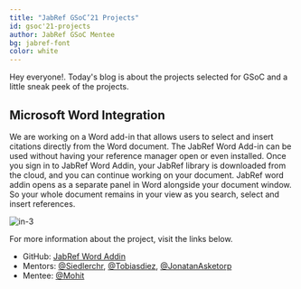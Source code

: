 ```yaml
---
title: "JabRef GSoC’21 Projects"
id: gsoc'21-projects
author: JabRef GSoC Mentee
bg: jabref-font
color: white
---
```


Hey everyone!. Today's blog is about the projects selected for GSoC and a little sneak peek of the projects.


## Microsoft Word Integration
We are working on a Word add-in that allows users to select and insert citations directly from the Word document. The JabRef Word Add-in can be used without having your reference manager open or even installed. Once you sign in to JabRef Word Addin, your JabRef library is downloaded from the cloud, and you can continue working on your document. JabRef word addin opens as a separate panel in Word alongside your document window. So your whole document remains in your view as you search, select and insert references.



![in-3](https://user-images.githubusercontent.com/62339705/123989792-db4e9d80-d9e6-11eb-8f1b-0527ce94774d.gif)




For more information about the project, visit the links below.
- GitHub: [JabRef Word Addin](https://github.com/JabRef/JabRef-Word-Addin/pulls)
- Mentors: [@Siedlerchr](https://github.com/Siedlerchr), [@Tobiasdiez](https://github.com/tobiasdiez), [@JonatanAsketorp](https://github.com/k3KAW8Pnf7mkmdSMPHz27)
- Mentee: [@Mohit](https://github.com/mohit038)


